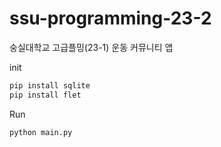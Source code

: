 # ssu-programming-23-2
숭실대학교 고급플밍(23-1) 운동 커뮤니티 앱

init

```py
pip install sqlite
pip install flet
```

Run
```py
python main.py
```
